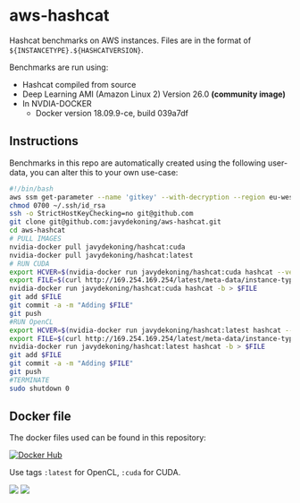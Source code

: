 # aws-hashcat
Hashcat benchmarks on AWS instances. Files are in the format of `${INSTANCETYPE}.${HASHCATVERSION}`.

Benchmarks are run using:

* Hashcat compiled from source
* Deep Learning AMI (Amazon Linux 2) Version 26.0 **(community image)**
* In NVDIA-DOCKER
  * Docker version 18.09.9-ce, build 039a7df

## Instructions

Benchmarks in this repo are automatically created using the following user-data, you can alter this to your own use-case:

```bash
#!/bin/bash
aws ssm get-parameter --name 'gitkey' --with-decryption --region eu-west-1 | jq -r '.Parameter.Value' > ~/.ssh/id_rsa
chmod 0700 ~/.ssh/id_rsa
ssh -o StrictHostKeyChecking=no git@github.com
git clone git@github.com:javydekoning/aws-hashcat.git
cd aws-hashcat
# PULL IMAGES
nvidia-docker pull javydekoning/hashcat:cuda
nvidia-docker pull javydekoning/hashcat:latest
# RUN CUDA
export HCVER=$(nvidia-docker run javydekoning/hashcat:cuda hashcat --version)
export FILE=$(curl http://169.254.169.254/latest/meta-data/instance-type).$HCVER.cuda.txt
nvidia-docker run javydekoning/hashcat:cuda hashcat -b > $FILE
git add $FILE
git commit -a -m "Adding $FILE"
git push
#RUN OpenCL
export HCVER=$(nvidia-docker run javydekoning/hashcat:latest hashcat --version)
export FILE=$(curl http://169.254.169.254/latest/meta-data/instance-type).$HCVER.opencl.txt
nvidia-docker run javydekoning/hashcat:latest hashcat -b > $FILE
git add $FILE
git commit -a -m "Adding $FILE"
git push
#TERMINATE
sudo shutdown 0
```

## Docker file

The docker files used can be found in this repository:

[![Docker Hub](http://dockeri.co/image/javydekoning/hashcat)](https://hub.docker.com/r/javydekoning/hashcat/)

Use tags `:latest` for OpenCL, `:cuda` for CUDA.

[![](https://images.microbadger.com/badges/version/javydekoning/hashcat.svg)](https://microbadger.com/images/javydekoning/hashcat "Get your own version badge on microbadger.com")
[![](https://images.microbadger.com/badges/image/javydekoning/hashcat.svg)](https://microbadger.com/images/javydekoning/hashcat "Get your own image badge on microbadger.com")
